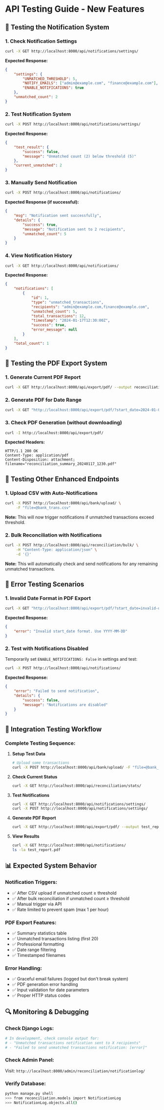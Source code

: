 # API Testing Guide - New Features

## 🧪 Testing the Notification System

### 1. Check Notification Settings
```bash
curl -X GET http://localhost:8000/api/notifications/settings/
```

**Expected Response:**
```json
{
    "settings": {
        "UNMATCHED_THRESHOLD": 5,
        "NOTIFY_EMAILS": ["admin@example.com", "finance@example.com"],
        "ENABLE_NOTIFICATIONS": true
    },
    "unmatched_count": 2
}
```

### 2. Test Notification System
```bash
curl -X POST http://localhost:8000/api/notifications/settings/
```

**Expected Response:**
```json
{
    "test_result": {
        "success": false,
        "message": "Unmatched count (2) below threshold (5)"
    },
    "current_unmatched": 2
}
```

### 3. Manually Send Notification
```bash
curl -X POST http://localhost:8000/api/notifications/
```

**Expected Response (if successful):**
```json
{
    "msg": "Notification sent successfully",
    "details": {
        "success": true,
        "message": "Notification sent to 2 recipients",
        "unmatched_count": 5
    }
}
```

### 4. View Notification History
```bash
curl -X GET http://localhost:8000/api/notifications/
```

**Expected Response:**
```json
{
    "notifications": [
        {
            "id": 1,
            "type": "unmatched_transactions",
            "recipients": "admin@example.com,finance@example.com",
            "unmatched_count": 5,
            "total_transactions": 12,
            "timestamp": "2024-01-17T12:30:00Z",
            "success": true,
            "error_message": null
        }
    ],
    "total_count": 1
}
```

## 📄 Testing the PDF Export System

### 1. Generate Current PDF Report
```bash
curl -X GET http://localhost:8000/api/export/pdf/ --output reconciliation_report.pdf
```

### 2. Generate PDF for Date Range
```bash
curl -X GET "http://localhost:8000/api/export/pdf/?start_date=2024-01-01&end_date=2024-01-31" --output reconciliation_report_january.pdf
```

### 3. Check PDF Generation (without downloading)
```bash
curl -I http://localhost:8000/api/export/pdf/
```

**Expected Headers:**
```
HTTP/1.1 200 OK
Content-Type: application/pdf
Content-Disposition: attachment; filename="reconciliation_summary_20240117_1230.pdf"
```

## 🔧 Testing Other Enhanced Endpoints

### 1. Upload CSV with Auto-Notifications
```bash
curl -X POST http://localhost:8000/api/bank/upload/ \
     -F "file=@bank_trans.csv"
```

**Note:** This will now trigger notifications if unmatched transactions exceed threshold.

### 2. Bulk Reconciliation with Notifications
```bash
curl -X POST http://localhost:8000/api/reconciliation/bulk/ \
     -H "Content-Type: application/json" \
     -d '{}'
```

**Note:** This will automatically check and send notifications for any remaining unmatched transactions.

## 🚨 Error Testing Scenarios

### 1. Invalid Date Format in PDF Export
```bash
curl -X GET "http://localhost:8000/api/export/pdf/?start_date=invalid-date"
```

**Expected Response:**
```json
{
    "error": "Invalid start_date format. Use YYYY-MM-DD"
}
```

### 2. Test with Notifications Disabled
Temporarily set `ENABLE_NOTIFICATIONS: False` in settings and test:

```bash
curl -X POST http://localhost:8000/api/notifications/
```

**Expected Response:**
```json
{
    "error": "Failed to send notification",
    "details": {
        "success": false,
        "message": "Notifications are disabled"
    }
}
```

## 🎯 Integration Testing Workflow

### Complete Testing Sequence:

1. **Setup Test Data**
   ```bash
   # Upload some transactions
   curl -X POST http://localhost:8000/api/bank/upload/ -F "file=@bank_trans.csv"
   ```

2. **Check Current Status**
   ```bash
   curl -X GET http://localhost:8000/api/reconciliation/stats/
   ```

3. **Test Notifications**
   ```bash
   curl -X GET http://localhost:8000/api/notifications/settings/
   curl -X POST http://localhost:8000/api/notifications/settings/
   ```

4. **Generate PDF Report**
   ```bash
   curl -X GET http://localhost:8000/api/export/pdf/ --output test_report.pdf
   ```

5. **View Results**
   ```bash
   curl -X GET http://localhost:8000/api/notifications/
   ls -la test_report.pdf
   ```

## 📊 Expected System Behavior

### Notification Triggers:
- ✅ After CSV upload if unmatched count ≥ threshold
- ✅ After bulk reconciliation if unmatched count ≥ threshold  
- ✅ Manual trigger via API
- ✅ Rate limited to prevent spam (max 1 per hour)

### PDF Export Features:
- ✅ Summary statistics table
- ✅ Unmatched transactions listing (first 20)
- ✅ Professional formatting
- ✅ Date range filtering
- ✅ Timestamped filenames

### Error Handling:
- ✅ Graceful email failures (logged but don't break system)
- ✅ PDF generation error handling
- ✅ Input validation for date parameters
- ✅ Proper HTTP status codes

## 🔍 Monitoring & Debugging

### Check Django Logs:
```bash
# In development, check console output for:
# - "Unmatched transactions notification sent to X recipients"
# - "Failed to send unmatched transactions notification: [error]"
```

### Check Admin Panel:
Visit: `http://localhost:8000/admin/reconciliation/notificationlog/`

### Verify Database:
```bash
python manage.py shell
>>> from reconciliation.models import NotificationLog
>>> NotificationLog.objects.all()
``` 
